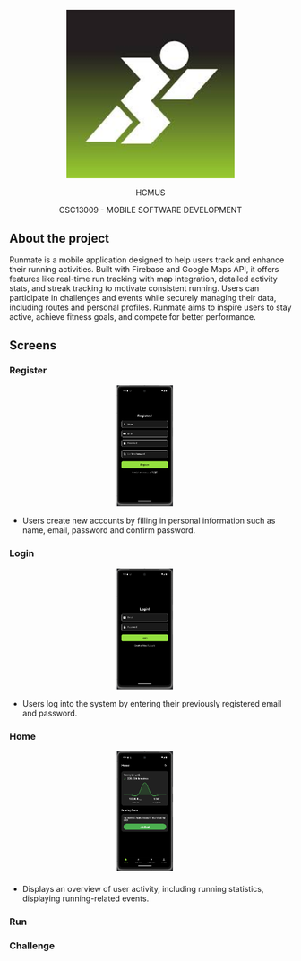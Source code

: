 <!--Project logo-->
<br />
<div align="center">
  <a>
    <img src="assets/images/logo.jpg" alt="Logo" width = 300>
  </a>
  <p align="center">HCMUS</p>
  <p align="center" style="text-transform: uppercase;">CSC13009 - Mobile Software Development</p>
</div>

<!--Table of contents-->

## About the project

Runmate is a mobile application designed to help users track and enhance their running activities. Built with Firebase and Google Maps API, it offers features like real-time run tracking with map integration, detailed activity stats, and streak tracking to motivate consistent running. Users can participate in challenges and events while securely managing their data, including routes and personal profiles. Runmate aims to inspire users to stay active, achieve fitness goals, and compete for better performance.

## Screens

### Register

<div align="center">
    <img src="assets/images/register.png" style = "width: 20%; margin-right: 20px">
</div>

- Users create new accounts by filling in personal information such as name, email, password and confirm password.

### Login

<div align="center">
    <img src="assets/images/login.png" style = "width: 20%; margin-right: 20px">
</div>

- Users log into the system by entering their previously registered email and password.

### Home

<div align="center" style = "margin-bottom: 20px">
    <img src="assets/images/home.png" style = "width: 20%; margin-right: 20px">
</div>

- Displays an overview of user activity, including running statistics, displaying running-related events.

### Run

### Challenge

